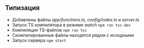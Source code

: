 ## Типизация

- Добавлены файлы *app/functions.ts*, *config/index.ts* и *server.ts*
- Запуск TS компилятора в режиме *watch*  ```npm run tsc-dev```
- Компиляция TS-файлов ```npm run tsc```
- Скомпилированные файлы находятся рядом с исходными
- Запуск сервера ```npm start```